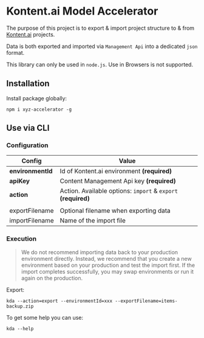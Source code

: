 # Kontent.ai Model Accelerator

The purpose of this project is to export & import project structure to & from [Kontent.ai](https://kontent.ai) projects.

Data is both exported and imported via `Management Api` into a dedicated `json` format.

This library can only be used in `node.js`. Use in Browsers is not supported.

## Installation

Install package globally:

`npm i xyz-accelerator -g`

## Use via CLI

### Configuration

| Config            | Value                                                                                                                                                                                                                         |
| ----------------- | ----------------------------------------------------------------------------------------------------------------------------------------------------------------------------------------------------------------------------- |
| **environmentId** | Id of Kontent.ai environment **(required)**                                                                                                                                                                                       |
| **apiKey**        | Content Management Api key **(required)**                                                                                                                                                   |
| **action**        | Action. Available options: `import` & `export` **(required)**            |                                                                                                                                                    |
                                                                                                                                                              |
| exportFilename     | Optional filename when exporting data                                                                                                                                                                        |
| importFilename      | Name of the import file                                                                                                                                                                        |


### Execution

> We do not recommend importing data back to your production environment directly. Instead, we recommend that you create
> a new environment based on your production and test the import first. If the import completes successfully,
> you may swap environments or run it again on the production.

Export:

`kda --action=export --environmentId=xxx --exportFilename=items-backup.zip`

To get some help you can use:

`kda --help`

